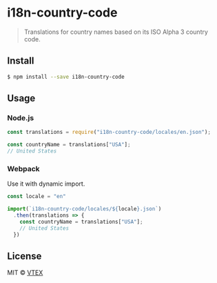 # i18n-country-code

> Translations for country names based on its ISO Alpha 3 country code.

##  Install

```sh
$ npm install --save i18n-country-code
```

## Usage

### Node.js

```js
const translations = require("i18n-country-code/locales/en.json");

const countryName = translations["USA"];
// United States
```

### Webpack

Use it with dynamic import.

```js
const locale = "en"

import(`i18n-country-code/locales/${locale}.json`)
  .then(translations => {
    const countryName = translations["USA"];
    // United States
  })
```

## License

MIT © [VTEX](https://www.vtex.com)